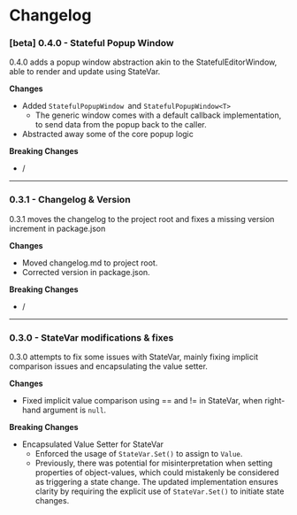 # Changelog

### [beta] 0.4.0 - Stateful Popup Window

0.4.0 adds a popup window abstraction akin to the StatefulEditorWindow, able to render and update using StateVar.

**Changes**

- Added `StatefulPopupWindow `and `StatefulPopupWindow<T>`
  - The generic window comes with a default callback implementation, to send data from the popup back to the caller.
- Abstracted away some of the core popup logic

**Breaking Changes**

- /

---

### 0.3.1 - Changelog & Version

0.3.1 moves the changelog to the project root and fixes a missing version increment in package.json

**Changes**

- Moved changelog.md to project root.
- Corrected version in package.json.

**Breaking Changes**

- /

---

### 0.3.0 - StateVar modifications & fixes

0.3.0 attempts to fix some issues with StateVar, mainly fixing implicit comparison issues and encapsulating the value setter.

**Changes**

- Fixed implicit value comparison using == and != in StateVar, when right-hand argument is `null`.

**Breaking Changes**

- Encapsulated Value Setter for StateVar
  - Enforced the usage of `StateVar.Set()` to assign to `Value`.
  - Previously, there was potential for misinterpretation when setting properties of object-values, which could mistakenly be considered as triggering a state change. The updated implementation ensures clarity by requiring the explicit use of `StateVar.Set()` to initiate state changes.
